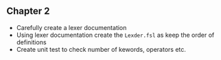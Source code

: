 ## Chapter 2

- Carefully create a lexer documentation
- Using lexer documentation create the `Lexder.fsl` as keep the order
  of definitions
- Create unit test to check number of kewords, operators etc.
